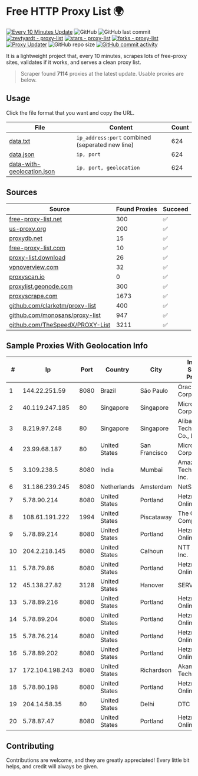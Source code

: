 
# Free HTTP Proxy List 🌍

[![Every 10 Minutes Update](https://github.com/mertguvencli/http-proxy-list/actions/workflows/main.yml/badge.svg?branch=main)](https://github.com/mertguvencli/http-proxy-list/actions/workflows/main.yml)
![GitHub](https://img.shields.io/github/license/mertguvencli/http-proxy-list)
![GitHub last commit](https://img.shields.io/github/last-commit/mertguvencli/http-proxy-list)
[![zevtyardt - proxy-list](https://img.shields.io/static/v1?label=zevtyardt&message=proxy-list&color=blue&logo=github)](https://github.com/zevtyardt/proxy-list "Go to GitHub repo")
[![stars - proxy-list](https://img.shields.io/github/stars/zevtyardt/proxy-list?style=social)](https://github.com/zevtyardt/proxy-list)
[![forks - proxy-list](https://img.shields.io/github/forks/zevtyardt/proxy-list?style=social)](https://github.com/zevtyardt/proxy-list)
[![Proxy Updater](https://github.com/zevtyardt/proxy-list/workflows/Proxy%20Updater/badge.svg)](https://github.com/zevtyardt/proxy-list/actions?query=workflow:"Proxy+Updater")
![GitHub repo size](https://img.shields.io/github/repo-size/zevtyardt/proxy-list)
[![GitHub commit activity](https://img.shields.io/github/commit-activity/m/zevtyardt/proxy-list?logo=commits)](https://github.com/zevtyardt/proxy-list/commits/main)

It is a lightweight project that, every 10 minutes, scrapes lots of free-proxy sites, validates if it works, and serves a clean proxy list.

> Scraper found **7114** proxies at the latest update. Usable proxies are below.

## Usage

Click the file format that you want and copy the URL.

|File|Content|Count|
|----|-------|-----|
|[data.txt](https://raw.githubusercontent.com/mertguvencli/http-proxy-list/main/proxy-list/data.txt)|`ip_address:port` combined (seperated new line)|624|
|[data.json](https://raw.githubusercontent.com/mertguvencli/http-proxy-list/main/proxy-list/data.json)|`ip, port`|624|
|[data-with-geolocation.json](https://raw.githubusercontent.com/mertguvencli/http-proxy-list/main/proxy-list/data-with-geolocation.json)|`ip, port, geolocation`|624|

## Sources

|Source|Found Proxies|Succeed|
|------|-------------|-------|
|[free-proxy-list.net](https://free-proxy-list.net)|300|✅|
|[us-proxy.org](https://www.us-proxy.org)|200|✅|
|[proxydb.net](http://proxydb.net)|15|✅|
|[free-proxy-list.com](https://free-proxy-list.com/?page=&port=&type%5B%5D=http&type%5B%5D=https&up_time=0&search=Search)|10|✅|
|[proxy-list.download](https://www.proxy-list.download/HTTP)|26|✅|
|[vpnoverview.com](https://vpnoverview.com/privacy/anonymous-browsing/free-proxy-servers)|32|✅|
|[proxyscan.io](https://www.proxyscan.io)|0|✅|
|[proxylist.geonode.com](https://proxylist.geonode.com/api/proxy-list?limit=300&page=1&sort_by=lastChecked&sort_type=desc&protocols=http,https)|300|✅|
|[proxyscrape.com](https://api.proxyscrape.com/v2/?request=displayproxies&protocol=http&timeout=10000&country=all&ssl=all&anonymity=all)|1673|✅|
|[github.com/clarketm/proxy-list](https://raw.githubusercontent.com/clarketm/proxy-list/master/proxy-list-raw.txt)|400|✅|
|[github.com/monosans/proxy-list](https://raw.githubusercontent.com/monosans/proxy-list/main/proxies/http.txt)|947|✅|
|[github.com/TheSpeedX/PROXY-List](https://raw.githubusercontent.com/TheSpeedX/PROXY-List/master/http.txt)|3211|✅|


## Sample Proxies With Geolocation Info

|#|Ip|Port|Country|City|Internet Service Provider|
|-|--|----|-------|----|-------------------------|
|1|144.22.251.59|8080|Brazil|São Paulo|Oracle Corporation|
|2|40.119.247.185|80|Singapore|Singapore|Microsoft Corporation|
|3|8.219.97.248|80|Singapore|Singapore|Alibaba (US) Technology Co., Ltd.|
|4|23.99.68.187|80|United States|San Francisco|Microsoft Corporation|
|5|3.109.238.5|8080|India|Mumbai|Amazon Technologies Inc.|
|6|31.186.239.245|8080|Netherlands|Amsterdam|NetSkope Inc|
|7|5.78.90.214|8080|United States|Portland|Hetzner Online GmbH|
|8|108.61.191.222|1994|United States|Piscataway|The Constant Company|
|9|5.78.89.214|8080|United States|Portland|Hetzner Online GmbH|
|10|204.2.218.145|8080|United States|Calhoun|NTT America, Inc.|
|11|5.78.79.86|8080|United States|Portland|Hetzner Online GmbH|
|12|45.138.27.82|3128|United States|Hanover|SERVERSPACE|
|13|5.78.89.216|8080|United States|Portland|Hetzner Online GmbH|
|14|5.78.89.204|8080|United States|Portland|Hetzner Online GmbH|
|15|5.78.76.214|8080|United States|Portland|Hetzner Online GmbH|
|16|5.78.89.202|8080|United States|Portland|Hetzner Online GmbH|
|17|172.104.198.243|8080|United States|Richardson|Akamai Technologies|
|18|5.78.80.198|8080|United States|Portland|Hetzner Online GmbH|
|19|204.14.58.35|80|United States|Delhi|DTC Cable|
|20|5.78.87.47|8080|United States|Portland|Hetzner Online GmbH|



## Contributing

Contributions are welcome, and they are greatly appreciated! Every
little bit helps, and credit will always be given.

